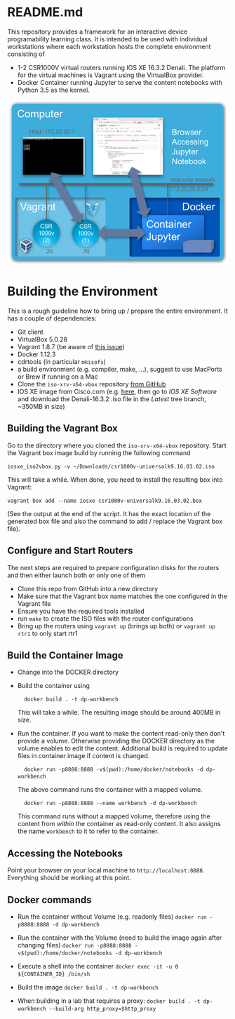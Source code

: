 # README.md

This repository provides a framework for an interactive device programability learning class. It is intended to be used with individual workstations where each workstation hosts the complete environment consisting of

- 1-2 CSR1000V virtual routers running IOS XE 16.3.2 Denali. The platform for the virtual machines is Vagrant using the VirtualBox provider.
- Docker Container running Jupyter to serve the content notebooks with Python 3.5 as the kernel.

![overview](DOCKER/images/topology.png)

# Building the Environment
This is a rough guideline how to bring up / prepare the entire environment. It has a couple of dependencies:

- Git client
- VirtualBox 5.0.28
- Vagrant 1.8.7 (be aware of [this issue](https://github.com/mitchellh/vagrant/issues/7970))
- Docker 1.12.3
- cdrtools (in particular `mkisofs`)
- a build environment (e.g. compiler, make, ...), suggest to use MacPorts or Brew if running on a Mac
- Clone the `iso-xrv-x64-vbox` repository [from GitHub](https://github.com/ios-xr/iosxrv-x64-vbox)
- IOS XE image from Cisco.com (e.g. [here](https://software.cisco.com/download/type.html?mdfid=284364978&catid=null), then go to *IOS XE Software* and download the Denali-16.3.2 .iso file in the *Latest* tree branch, ~350MB in size)

## Building the Vagrant Box
Go to the directory where you cloned the `iso-xrv-x64-vbox` repository. Start the Vagrant box image build by running the following command

    iosxe_iso2vbox.py -v ~/Downloads/csr1000v-universalk9.16.03.02.iso
    
This will take a while. When done, you need to install the resulting box into Vagrant:

    vagrant box add --name iosxe csr1000v-universalk9.16.03.02.box

(See the output at the end of the script. It has the exact location of the generated box file and also the command to add / replace the Vagrant box file).

## Configure and Start Routers
The next steps are required to prepare configuration disks for the routers and then either launch both or only one of them

- Clone this repo from GitHub into a new directory
- Make sure that the Vagrant box name matches the one configured in the Vagrant file
- Ensure you have the required tools installed
- run `make` to create the ISO files with the router configurations
- Bring up the routers using `vagrant up` (brings up both) or `vagrant up rtr1` to only start rtr1

## Build the Container Image

- Change into the DOCKER directory
- Build the container using 

        docker build . -t dp-workbench

    This will take a while. The resulting image should be around 400MB in size.
- Run the container. If you want to make the content read-only then don't provide a volume. Otherwise providing the DOCKER directory as the volume enables to edit the content. Additional build is required to update files in container image if content is changed.

        docker run -p8888:8888 -v$(pwd):/home/docker/notebooks -d dp-workbench

    The above command runs the container with a mapped volume. 

        docker run -p8888:8888 --name workbench -d dp-workbench

    This command runs without a mapped volume, therefore using the content from *within* the container as read-only content. It also assigns the name `workbench` to it to refer to the container.
    
## Accessing the Notebooks
Point your browser on your local machine to `http://localhost:8888`. Everything should be working at this point.


## Docker commands

- Run the container without Volume (e.g. readonly files)
    `docker run -p8888:8888 -d dp-workbench`

- Run the container with the Volume (need to build the image again
  after changing files)
    `docker run -p8888:8888 -v$(pwd):/home/docker/notebooks -d dp-workbench`

- Execute a shell into the container
    `docker exec -it -u 0 ${CONTAINER_ID} /bin/sh`

- Build the image
    `docker build . -t dp-workbench`

- When building in a lab that requires a proxy:
    `docker build . -t dp-workbench --build-arg http_proxy=$http_proxy`

